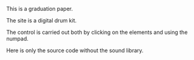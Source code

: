 This is a graduation paper.

The site is a digital drum kit.

The control is carried out both by clicking on the elements and using the numpad.

Here is only the source code without the sound library.
